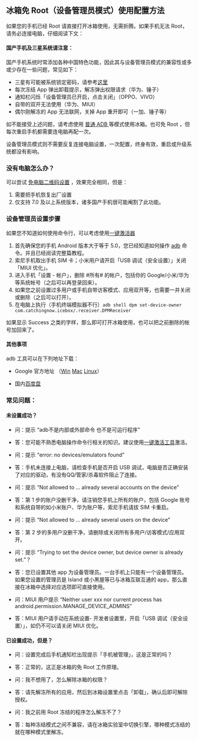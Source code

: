 ## 冰箱免 Root（设备管理员模式）使用配置方法

如果您的手机已经 Root 请直接打开冰箱使用，无需折腾。如果手机无法 Root，请务必连接电脑，仔细阅读下文：

#### 国产手机及三星系统请注意：

国产手机系统时常添加各种中国特色功能，因此其与设备管理员模式的兼容性或多或少存在一些问题，常见如下：

- 三星有可能被系统锁定密码，请参考[这里](https://github.com/heruoxin/Ice-Box-Docs/blob/master/Device%20Owner%20%E4%B8%89%E6%98%9F%E7%89%B9%E5%88%AB%E8%AF%B4%E6%98%8E.md)
- 每次冻结 App 弹出卸载提示，解冻弹出权限请求（华为、锤子）
- 通知栏闪烁「设备管理员已开启，点击关闭」（OPPO、VIVO）
- 自带的双开无法使用（华为、MIUI）
- 偶尔刚解冻的 App 无法联网，关掉 App 重开即可（一加、锤子等）


如不能接受上述问题，请考虑使用 [普通 ADB ](https://github.com/heruoxin/Ice-Box-Docs/blob/master/%E4%B8%80%E9%94%AE%E6%BF%80%E6%B4%BB%E5%99%A8%EF%BC%88%E6%99%AE%E9%80%9A%20ADB%20%E6%A8%A1%E5%BC%8F%EF%BC%89.md)等模式使用冰箱。也可免 Root ，但每次重启手机都需要连电脑再配一次。

设备管理员模式则不需要反复连接电脑设置，一次配置，终身有效，重启或升级系统都没有影响。

### 没有电脑怎么办？

可以尝试 [免电脑二维码设置](https://github.com/heruoxin/Ice-Box-Docs/blob/master/%E5%85%8D%20Root%20%E5%85%8D%E7%94%B5%E8%84%91%E8%AE%BE%E7%BD%AE.md) ，效果完全相同，但是：

1. 需要把手机恢复出厂设置
2. 仅支持 7.0 及以上系统版本，诸多国产手机很可能阉割了此功能。


### 设备管理员设置步骤

如果您不知道如何使用命令行，可以考虑使用[一键激活器](https://github.com/heruoxin/Ice-Box-Docs/blob/master/%E4%B8%80%E9%94%AE%E6%BF%80%E6%B4%BB%E5%B7%A5%E5%85%B7.md)

1. 首先确保您的手机 Android 版本大于等于 5.0，您已经知道如何操作 [adb](https://sspai.com/post/23509) 命令。并且已经阅读完整篇教程。
2. 索尼手机取出手机 SIM 卡；小米用户请开启「USB 调试（安全设置）」关闭「MIUI 优化」。
3. 进入手机「设置 - 帐户」，删除 #所有# 的帐户，包括你的 Google/小米/华为等系统帐号（之后可以再登录回来）。
4. 如果您之前设置过多用户或手机自带访客模式、应用双开等，也需要一并关闭或删除（之后可以打开）。
5. 在电脑上执行（手机终端模拟器不行）`adb shell dpm set-device-owner com.catchingnow.icebox/.receiver.DPMReceiver` 

如果显示 Success 之类的字样，那么即可打开冰箱使用，也可以把之前删除的帐号加回来了。

#### 其他事项

adb 工具可以在下列地址下载：

- Google 官方地址 （[Win](https://dl.google.com/android/repository/platform-tools-latest-windows.zip) [Mac](https://dl.google.com/android/repository/platform-tools-latest-darwin.zip) [Linux](https://dl.google.com/android/repository/platform-tools-latest-linux.zip)）

- 国内[百度盘](https://pan.baidu.com/s/1q9SWiK9Loivyt6zvr98seQ)


### 常见问题：

#### 未设置成功？

- 问：提示 “adb不是内部或外部命令 也不是可运行程序”
- 答：您可能不熟悉电脑操作命令行相关的知识。建议使用[一键激活工具](https://github.com/heruoxin/Ice-Box-Docs/blob/master/%E4%B8%80%E9%94%AE%E6%BF%80%E6%B4%BB%E5%B7%A5%E5%85%B7.md)激活。

- 问：提示 “error: no devices/emulators found”
- 答：手机未连接上电脑，请检查手机是否开启 USB 调试，电脑是否正确安装了对应的驱动，有没有QQ/管家/杀毒软件阻止了连接。

- 问：提示 “Not allowed to ... already several accounts on the device”
- 答：第 1 步的账户没删干净，请注销您手机上所有的账户，包括 Google 账号和系统自带的如小米账户、华为账户等，索尼手机请拔 SIM 卡重启。

- 问：提示 “Not allowed to ... already several users on the device”
- 答：第 2 步的多用户没删干净，请删除或关闭所有多用户/访客模式/应用双开。

- 问：提示 “Trying to set the device owner, but device owner is already set.”？
- 答：您已设置其他 app 为设备管理员。一台手机上只能有一个设备管理员。如果您设置的管理员是 Island 或小黑屋等已与冰箱互联互通的 app，那么直接在冰箱中选择对应选项即可直接使用。

- 问：MIUI 用户提示 “Neither user xxx nor current process has android.permission.MANAGE_DEVICE_ADMINS”
- 答：MIUI 用户请手动在系统设置- 开发者设置里，开启「USB 调试（安全设置）」，如仍不可以请关闭 MIUI 优化。


#### 已设置成功，但是？

- 问：设置完成后手机通知栏出现提示「手机被管理」，这是正常的吗？
- 答：正常的，这正是冰箱的免 Root 工作原理。

- 问：我不想用了，怎么解除冰箱的权限？
- 答：请先解冻所有的应用，然后到冰箱设置里点击「卸载」，确认后即可解除授权。

- 问：我之前用 Root 冻结的程序怎么解冻不了？
- 答：每种冻结模式之间不兼容，请在冰箱实验室中切换引擎，哪种模式冻结的就在哪种模式里解冻。

